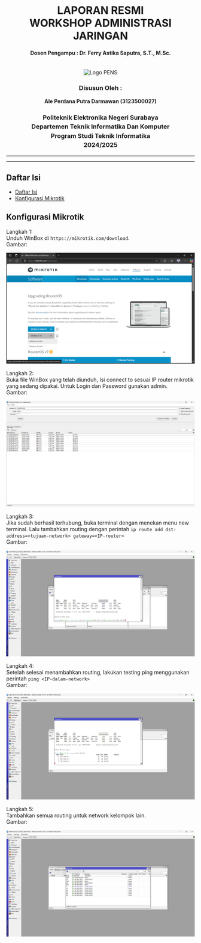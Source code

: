 <div align="center">
  <h1 style="text-align: center;font-weight: bold">LAPORAN RESMI<br>WORKSHOP ADMINISTRASI JARINGAN</h1>
  <h4 style="text-align: center;">Dosen Pengampu : Dr. Ferry Astika Saputra, S.T., M.Sc.</h4>
</div>
<br />
<div align="center">
  <img src="https://upload.wikimedia.org/wikipedia/id/4/44/Logo_PENS.png" alt="Logo PENS">
  <h3 style="text-align: center;">Disusun Oleh : </h3>
  <p style="text-align: center;">
    <strong>Ale Perdana Putra Darmawan (3123500027) </strong><br>
  </p>
<h3 style="text-align: center;line-height: 1.5">Politeknik Elektronika Negeri Surabaya<br>Departemen Teknik Informatika Dan Komputer<br>Program Studi Teknik Informatika<br>2024/2025</h3>
  <hr><hr>
</div>

## Daftar Isi
- [Daftar Isi](#daftar-isi)
- [Konfigurasi Mikrotik](#konfigurasi-mikrotik)

## Konfigurasi Mikrotik
Langkah 1:<br>
Unduh WinBox di `https://mikrotik.com/download`.
<br>Gambar:
<br><div style=width:500;>![ss](assets/wb1.png)</div>

Langkah 2:<br>
Buka file WinBox yang telah diunduh, Isi connect to sesuai IP router mikrotik yang sedang dipakai. Untuk Login dan Password gunakan admin.
<br>Gambar:
<br><div style=width:500;>![ss](assets/wb2.jpeg)</div>

Langkah 3:<br>
Jika sudah berhasil terhubung, buka terminal dengan menekan menu new terminal. Lalu tambahkan routing dengan perintah `ip route add dst-address=<tujuan-network> gateway=<IP-router>` 
<br>Gambar:
<br><div style=width:500;>![ss](assets/wb3.jpeg)</div>

Langkah 4:<br>
Setelah selesai menambahkan routing, lakukan testing ping menggunakan perintah `ping <IP-dalam-network>`
<br>Gambar:
<br><div style=width:500;>![ss](assets/wb4.jpeg)</div>

Langkah 5:<br>
Tambahkan semua routing untuk network kelompok lain.
<br>Gambar:
<br><div style=width:500;>![ss](assets/wb5.jpeg)</div>